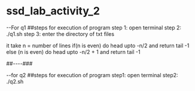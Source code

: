 # ssd_lab_activity_2

--For q1
##steps for execution of program
step 1: open terminal
step 2: ./q1.sh
step 3: enter the directory of txt files

it take n = number of lines
if(n is even) do head upto -n/2 and return tail -1
else
(n is even) do head upto -n/2 + 1 and return tail -1



##----###

--for q2
##steps for execution of program
step1: open terminal
step2: ./q2.sh
